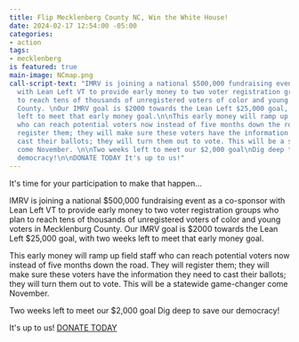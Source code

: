 ```yaml
---
title: Flip Mecklenberg County NC, Win the White House!
date: 2024-02-17 12:54:00 -05:00
categories:
- action
tags:
- mecklenberg
is featured: true
main-image: NCmap.png
call-script-text: "IMRV is joining a national $500,000 fundraising event as a co-sponsor
  with Lean Left VT to provide early money to two voter registration groups who plan
  to reach tens of thousands of unregistered voters of color and young voters in Mecklenburg
  County. \nOur IMRV goal is $2000 towards the Lean Left $25,000 goal, with two weeks
  left to meet that early money goal.\n\nThis early money will ramp up field staff
  who can reach potential voters now instead of five months down the road. They will
  register them; they will make sure these voters have the information they need to
  cast their ballots; they will turn them out to vote. This will be a statewide game-changer
  come November. \n\nTwo weeks left to meet our $2,000 goal\nDig deep to save our
  democracy!\n\nDONATE TODAY It's up to us!"
---
```


It's time for your participation to make that happen...

IMRV is joining a national $500,000 fundraising event as a co-sponsor with Lean Left VT to provide early money to two voter registration groups who plan to reach tens of thousands of unregistered voters of color and young voters in Mecklenburg County. 
Our IMRV goal is $2000 towards the Lean Left $25,000 goal, with two weeks left to meet that early money goal.

This early money will ramp up field staff who can reach potential voters now instead of five months down the road. They will register them; they will make sure these voters have the information they need to cast their ballots; they will turn them out to vote. This will be a statewide game-changer come November. 

Two weeks left to meet our $2,000 goal
Dig deep to save our democracy!

It's up to us! [DONATE TODAY](https://secure.actblue.com/donate/nc-voter-reg?refcode=imrv)